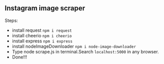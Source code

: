 ## Instagram image scraper
 
Steps:
* install request `npm i request`
* install cheerio `npm i cheerio`
* install express `npm i express`
* install nodeImageDownloader `npm i node-image-downloader` 
* Type node scrape.js in terminal.Search `localhost:5000` in any browser. 
* Done!!!

